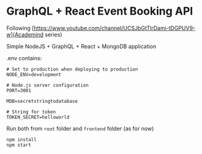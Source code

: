 # GraphQL + React Event Booking API

Following [https://www.youtube.com/channel/UCSJbGtTlrDami-tDGPUV9-w](Academind series)

Simple NodeJS + GraphQL + React + MongoDB application

.env contains:

```
# Set to production when deploying to production
NODE_ENV=development

# Node.js server configuration
PORT=3001

MDB=secretstringtodatabase

# String for token
TOKEN_SECRET=helloworld
```

Run both from `root` folder and `frontend` folder (as for now)

```
npm install
npm start
```
